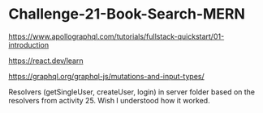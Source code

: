# Challenge-21-Book-Search-MERN

https://www.apollographql.com/tutorials/fullstack-quickstart/01-introduction

https://react.dev/learn

https://graphql.org/graphql-js/mutations-and-input-types/

Resolvers (getSingleUser, createUser, login) in server folder based on the resolvers from activity 25. Wish I understood how it worked.